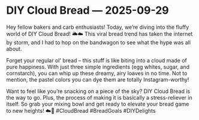 # DIY Cloud Bread — 2025-09-29

Hey fellow bakers and carb enthusiasts! Today, we’re diving into the fluffy world of DIY Cloud Bread! 🌥️☁️ This viral bread trend has taken the internet by storm, and I had to hop on the bandwagon to see what the hype was all about.

Forget your regular ol' bread – this stuff is like biting into a cloud made of pure happiness. With just three simple ingredients (egg whites, sugar, and cornstarch), you can whip up these dreamy, airy loaves in no time. Not to mention, the pastel colors you can dye them are totally Instagram-worthy!

Want to feel like you’re snacking on a piece of the sky? DIY Cloud Bread is the way to go. Plus, the process of making it is basically a stress-reliever in itself. So grab your mixing bowl and get ready to elevate your bread game to new heights! ☁️🍞 #CloudBread #BreadGoals #DIYDelights